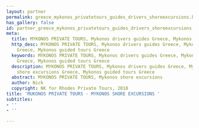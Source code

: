 ```yaml
---
layout: partner
permalink: greece_mykonos_privatetours_guides_drivers_shoreexcursions.htm
has_gallery: false
id: partner_greece_mykonos_privatetours_guides_drivers_shoreexcursions
meta:
  title: MYKONOS PRIVATE TOURS, Mykonos drivers guides Greece, Mykonos shore excursions
  http_desc: MYKONOS PRIVATE TOURS, Mykonos drivers guides Greece, Mykonos shore excursions
    Greece, Mykonos guided tours Greece
  keywords: MYKONOS PRIVATE TOURS, Mykonos drivers guides Greece, Mykonos shore excursions
    Greece, Mykonos guided tours Greece
  description: MYKONOS PRIVATE TOURS, Mykonos drivers guides Greece, Mykonos private
    shore excursions Greece, Mykonos guided tours Greece
  abstract: MYKONOS PRIVATE TOURS, Mykonos shore excursions
  author: Nick
  copyright: NK for Rhodes Private Tours, 2018
title: 'MUKONOS PRIVATE TOURS - MYKONOS SHORE EXCURSIONS '
subtitles:
- ''
- ''

---
```

